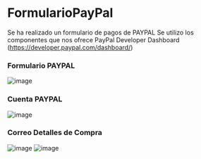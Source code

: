 # FormularioPayPal

Se ha realizado un formulario de pagos de PAYPAL
Se utilizo los componentes que nos ofrece PayPal Developer Dashboard (https://developer.paypal.com/dashboard/)
### Formulario PAYPAL
 
![image](https://github.com/PauL16aL/FormularioPayPal/assets/125236522/0e29fa9e-535d-4394-a926-43ed64a8f643)


### Cuenta PAYPAL

![image](https://github.com/PauL16aL/FormularioPayPal/assets/125236522/e5735a02-32fe-4da3-9bd6-7ccc333d003c)

### Correo Detalles de Compra

![image](https://github.com/PauL16aL/FormularioPayPal/assets/125236522/01d5a056-b81b-48a0-8e24-55770ffb216c)
![image](https://github.com/PauL16aL/FormularioPayPal/assets/125236522/3e62e6ff-1e53-4a6f-b724-4614ec4a2d82)



